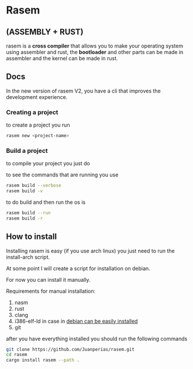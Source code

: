 # Rasem

## (ASSEMBLY + RUST)

rasem is a **cross compiler** that allows you to make your operating system using assembler and rust, the **bootloader** and other parts can be made in assembler and the kernel can be made in rust.

## Docs

In the new version of rasem V2, you have a cli that improves the development experience.

### Creating a project

to create a project you run

```bash
rasem new <project-name>
```

### Build a project

to compile your project you just do

to see the commands that are running you use

```bash
rasem build --verbose
rasem build -v
```

to do build and then run the os is

```bash
rasem build --run
rasem build -r
```

## How to install

Installing rasem is easy (if you use arch linux) you just need to run the install-arch script.

At some point I will create a script for installation on debian.

For now you can install it manually.

Requirements for manual installation:

1.  nasm
2.  rust
3.  clang
4.  i386-elf-ld in case in [debian can be easily installed](https://github.com/mell-o-tron/MellOs/blob/main/A_Setup/setup-gcc-debian.sh)
5.  git

after you have everything installed you should run the following commands

```bash
git clone https://github.com/Juanperias/rasem.git
cd rasem
cargo install rasem --path .
```
